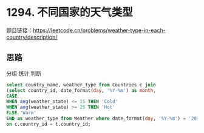 # 1294. 不同国家的天气类型

题目链接：<https://leetcode.cn/problems/weather-type-in-each-country/description/>

## 思路

分组
统计
判断

```sql
select country_name, weather_type from Countries c join
(select country_id, date_format(day, '%Y-%m') as month, 
CASE
WHEN avg(weather_state) <= 15 THEN 'Cold'
WHEN avg(weather_state) >= 25 THEN 'Hot'
ELSE 'Warm'
END as weather_type from Weather where date_format(day, '%Y-%m') = '2019-11' group by country_id, month) t
on c.country_id = t.country_id;
```
